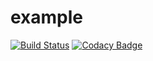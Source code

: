# example
[![Build Status](https://travis-ci.org/BrundaV/example.svg?branch=master)](https://travis-ci.org/BrundaV/example)
[![Codacy Badge](https://api.codacy.com/project/badge/Grade/c3b4eacb810d4a578c47d083c4c45695)](https://www.codacy.com/app/BrundaV/example?utm_source=github.com&amp;utm_medium=referral&amp;utm_content=BrundaV/example&amp;utm_campaign=Badge_Grade)
